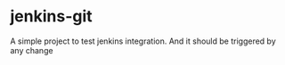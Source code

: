 # jenkins-git
A simple project to test jenkins integration. And it should be triggered by any change
